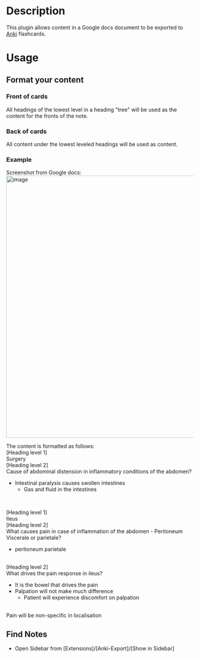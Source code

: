 # Description

This plugin allows content in a Google docs document to be exported to [Anki](https://apps.ankiweb.net) flashcards.

# Usage

## Format your content

### Front of cards
All headings of the lowest level in a heading "tree" will be used as the 
content for the fronts of the note.

### Back of cards
All content under the lowest leveled headings will be used as content.

### Example
Screenshot from Google docs:
<img width="705" alt="image" src="https://user-images.githubusercontent.com/1998726/213292753-a6e6440c-bb0f-4dae-b508-f279b0c4d250.png">

The content is formatted as follows:<br>
[Heading level 1]<br>
Surgery<br>
[Heading level 2]<br>
Cause of abdominal distension in inflammatory conditions of the abdomen?
- Intestinal paralysis causes swollen intestines
  - Gas and fluid in the intestines
<br>

[Heading level 1]<br>
Ileus<br>
[Heading level 2]<br>
What causes pain in case of inflammation of the abdomen - Peritoneum Viscerale or parietale?
- peritoneum parietale
<br>
[Heading level 2]<br>
What drives the pain response in ileus?

- It is the bowel that drives the pain
- Palpation will not make much difference 
  - Patient will experience discomfort on palpation
<br>
Pain will be non-specific in localisation

  

## Find Notes
- Open Sidebar from [Extensions]/[Anki-Export]/[Show in Sidebar]



